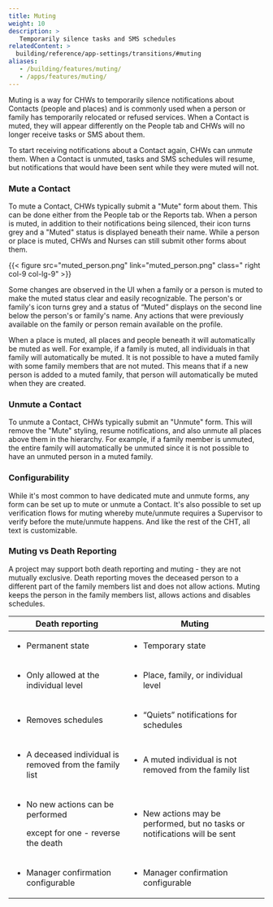 ```yaml
---
title: Muting
weight: 10
description: >
   Temporarily silence tasks and SMS schedules
relatedContent: >
  building/reference/app-settings/transitions/#muting
aliases:
   - /building/features/muting/
   - /apps/features/muting/
---
```


Muting is a way for CHWs to temporarily silence notifications about Contacts (people and places) and is commonly used when a person or family has temporarily relocated or refused services. When a Contact is muted, they will appear differently on the People tab and CHWs will no longer receive tasks or SMS about them.  

To start receiving notifications about a Contact again, CHWs can _unmute_ them. When a Contact is unmuted, tasks and SMS schedules will resume, but notifications that would have been sent while they were muted will not.

### Mute a Contact

To mute a Contact, CHWs typically submit a "Mute" form about them. This can be done either from the People tab or the Reports tab. When a person is muted, in addition to their notifications being silenced, their icon turns grey and a "Muted" status is displayed beneath their name. While a person or place is muted, CHWs and Nurses can still submit other forms about them. 

{{< figure src="muted_person.png" link="muted_person.png" class=" right col-9 col-lg-9" >}}

Some changes are observed in the UI when a family or a person is muted to make the muted status clear and easily recognizable. The person's or family's icon turns grey  and a status of “Muted” displays on the second line below the person's or family's name. Any actions that were previously available on the family or person remain available on the profile.

When a place is muted, all places and people beneath it will automatically be muted as well. For example, if a family is muted, all individuals in that family will automatically be muted. It is not possible to have a muted family with some family members that are not muted. This means that if a new person is added to a muted family, that person will automatically be muted when they are created. 

### Unmute a Contact

To unmute a Contact, CHWs typically submit an "Unmute" form. This will remove the "Mute" styling, resume notifications, and also unmute all places above them in the hierarchy.  For example, if a family member is unmuted, the entire family will automatically be unmuted since it is not possible to have an unmuted person in a muted family. 

### Configurability

While it's most common to have dedicated mute and unmute forms, any form can be set up to mute or unmute a Contact. It's also possible to set up verification flows for muting whereby mute/unmute requires a Supervisor to verify before the mute/unmute happens. And like the rest of the CHT, all text is customizable.  


### Muting vs Death Reporting

A project may support both death reporting and muting - they are not mutually exclusive. Death reporting moves the deceased person to a different part of the family members list and does not allow actions. Muting keeps the person in the family members list, allows actions and disables schedules.

|   Death reporting                                                                                        |     Muting                                                                                         |
| -------------------------------------------------------------------------------------------------------- | ---------------------------------------------------------------------------------------------- |
| <p></p><ul><li>Permanent state</li></ul>                                                                 | <p></p><ul><li>Temporary state</li></ul>                                                              |
| <p></p><ul><li>Only allowed at the individual level</li></ul>                                            | <p></p><ul><li>Place, family, or individual level</li></ul>                                           |
| <p></p><ul><li>Removes schedules</li></ul>                                                               | <p></p><ul><li>“Quiets” notifications for schedules</li></ul>                                         |
| <p></p><ul><li>A deceased individual is removed from the family list</li></ul>                           | <p></p><ul><li>A muted individual is not removed from the family list<br></li></ul>                   |
| <p></p><ul><li><p>No new actions can be performed</p><p>except for one - reverse the death</p></li></ul> | <p></p><ul><li>New actions may be performed, but no tasks or notifications will be sent<br></li></ul> |
| <p></p><ul><li>Manager confirmation configurable</li></ul>                                               | <p></p><ul><li>Manager confirmation configurable</li></ul>                                     |





